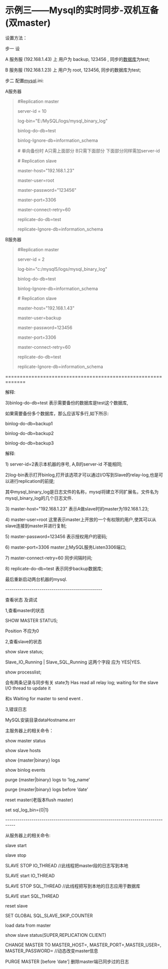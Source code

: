 # 示例三——Mysql的实时同步-双机互备\(双master\)

设置方法： 

步一 设 

A 服务服 \(192.168.1.43\) 上 用户为 backup, 123456 , 同步的[数据库](https://www.2cto.com/database/)为test; 

B 服务服 \(192.168.1.23\) 上 用户为 root, 123456, 同步的数据库为test; 

步二 配置[mysql](https://www.2cto.com/database/MySQL/).ini: 

A服务器 

> \#Replication master 
>
> server-id = 10 
>
> log-bin="E:/MySQL/logs/mysql\_binary\_log" 
>
> binlog-do-db=test 
>
> binlog-Ignore-db=information\_schema 
>
> \# 单向备份时 A只需上面部分 B只需下面部分 下面部分同样需加server-id 
>
> \# Replication slave 
>
> master-host="192.168.1.23" 
>
> master-user=root 
>
> master-password="123456" 
>
> master-port=3306 
>
> master-connect-retry=60 
>
> replicate-do-db=test 
>
> replicate-Ignore-db=information\_schema

B服务器 

> \#Replication master 
>
> server-id = 2 
>
> log-bin="c:/mysql5/logs/mysql\_binary\_log" 
>
> binlog-do-db=test 
>
> binlog-Ignore-db=information\_schema 
>
>  
>
> \# Replication slave 
>
> master-host="192.168.1.43" 
>
> master-user=backup 
>
> master-password=123456 
>
> master-port=3306 
>
> master-connect-retry=60 
>
> replicate-do-db=test 
>
> replicate-Ignore-db=information\_schema

============================================================= 

解释: 

3\)binlog-do-db=test 表示需要备份的数据库是test这个数据库, 

如果需要备份多个数据库，那么应该写多行,如下所示: 

binlog-do-db=backup1 

binlog-do-db=backup2 

binlog-do-db=backup3 

解释: 

1\) server-id=2表示本机器的序号, A,B的server-id 不能相同; 

2\)log-bin表示打开binlog,打开该选项才可以通过I/O写到Slave的relay-log,也是可以进行replication的前提; 

其中mysql\_binary\_log是日志文件的名称，mysql将建立不同扩展名，文件名为mysql\_binary\_log的几个日志文件. 

3\) master-host="192.168.1.23" 表示A做slave时的master为192.168.1.23; 

4\) master-user=root 这里表示master上开放的一个有权限的用户,使其可以从slave连接到master并进行复制; 

5\) master-password=123456 表示授权用户的密码; 

6\) master-port=3306 master上MySQL服务Listen3306端口; 

7\) master-connect-retry=60 同步间隔时间; 

8\) replicate-do-db=test 表示同步backup数据库; 

最后重新启动两台机器的mysql. 

------------------------------------------------ 

查看状态 及调试 

1,查看master的状态 

SHOW MASTER STATUS; 

Position 不应为0 

2,查看slave的状态 

show slave status; 

Slave\_IO\_Running \| Slave\_SQL\_Running 这两个字段 应为 YES\|YES. 

show processlist; 

会有两条记录与同步有关 state为 Has read all relay log; waiting for the slave I/O thread to update it 

和s Waiting for master to send event . 

3,错误日志 

MySQL安装目录dataHostname.err 

主服务器上的相关命令： 

show master status 

show slave hosts 

show {master\|binary} logs 

show binlog events 

purge {master\|binary} logs to ’log\_name’ 

purge {master\|binary} logs before ’date’ 

reset master\(老版本flush master\) 

set sql\_log\_bin={0\|1} 

----------------------------------------------------------------------------------- 

从服务器上的相关命令: 

slave start 

slave stop 

SLAVE STOP IO\_THREAD //此线程把master段的日志写到本地 

SLAVE start IO\_THREAD 

SLAVE STOP SQL\_THREAD //此线程把写到本地的日志应用于数据库 

SLAVE start SQL\_THREAD 

reset slave 

SET GLOBAL SQL\_SLAVE\_SKIP\_COUNTER 

load data from master 

show slave status\(SUPER,REPLICATION CLIENT\) 

CHANGE MASTER TO MASTER\_HOST=, MASTER\_PORT=,MASTER\_USER=, MASTER\_PASSWORD= //动态改变master信息 

PURGE MASTER \[before ’date’\] 删除master端已同步过的日志 



